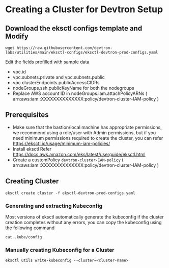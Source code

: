 # Creating a Cluster for Devtron Setup

## Download the eksctl configs template and Modify

```
wget https://raw.githubusercontent.com/devtron-labs/utilities/main/eksctl-configs/eksctl-devtron-prod-configs.yaml
```

Edit the fields prefilled with sample data

- vpc.id
- vpc.subnets.private and vpc.subnets.public
- vpc.clusterEndpoints.publicAccessCIDRs
- nodeGroups.ssh.publicKeyName for both the nodegroups
- Replace AWS account ID in nodeGroups.iam.attachPolicyARNs ( arn:aws:iam::XXXXXXXXXXXXXX:policy/devtron-cluster-IAM-policy )

## Prerequisites

- Make sure that the bastion/local machine has appropriate permissions, we recommend using a role/user with Admin permissions, but if you need minimum permissions required to create the cluster, you can refer https://eksctl.io/usage/minimum-iam-policies/
- Install eksctl Refer https://docs.aws.amazon.com/eks/latest/userguide/eksctl.html
- Create a customPolicy `devtron-cluster-IAM-policy` ( arn:aws:iam::XXXXXXXXXXXXXX:policy/devtron-cluster-IAM-policy )

## Creating Cluster

```
eksctl create cluster -f eksctl-devtron-prod-configs.yaml
```

### Generating and extracting Kubeconfig

Most versions of eksctl automatically generate the kubeconfig if the cluster creation completes without any errors, you can copy the kubeconfig using the following command
```
cat .kube/config
```

### Manually creating Kubeconfig for a Cluster
```
eksctl utils write-kubeconfig --cluster=<cluster-name>
```


